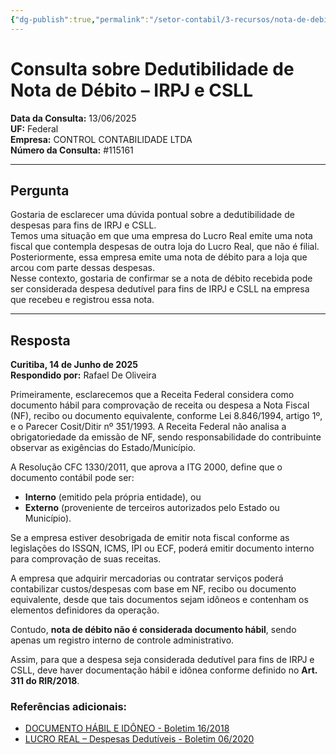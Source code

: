 ```yaml
---
{"dg-publish":true,"permalink":"/setor-contabil/3-recursos/nota-de-debito/","dgPassFrontmatter":true,"created":"2025-06-16T11:06:29.327-03:00","updated":"2025-06-16T11:27:28.314-03:00"}
---
```




# Consulta sobre Dedutibilidade de Nota de Débito – IRPJ e CSLL

**Data da Consulta:** 13/06/2025  
**UF:** Federal  
**Empresa:** CONTROL CONTABILIDADE LTDA  
**Número da Consulta:** #115161  

---

## Pergunta

Gostaria de esclarecer uma dúvida pontual sobre a dedutibilidade de despesas para fins de IRPJ e CSLL.  
Temos uma situação em que uma empresa do Lucro Real emite uma nota fiscal que contempla despesas de outra loja do Lucro Real, que não é filial. Posteriormente, essa empresa emite uma nota de débito para a loja que arcou com parte dessas despesas.  
Nesse contexto, gostaria de confirmar se a nota de débito recebida pode ser considerada despesa dedutível para fins de IRPJ e CSLL na empresa que recebeu e registrou essa nota.

---

## Resposta

**Curitiba, 14 de Junho de 2025**  
**Respondido por:** Rafael De Oliveira

Primeiramente, esclarecemos que a Receita Federal considera como documento hábil para comprovação de receita ou despesa a Nota Fiscal (NF), recibo ou documento equivalente, conforme Lei 8.846/1994, artigo 1º, e o Parecer Cosit/Ditir nº 351/1993. A Receita Federal não analisa a obrigatoriedade da emissão de NF, sendo responsabilidade do contribuinte observar as exigências do Estado/Município.

A Resolução CFC 1330/2011, que aprova a ITG 2000, define que o documento contábil pode ser:
- **Interno** (emitido pela própria entidade), ou  
- **Externo** (proveniente de terceiros autorizados pelo Estado ou Município).

Se a empresa estiver desobrigada de emitir nota fiscal conforme as legislações do ISSQN, ICMS, IPI ou ECF, poderá emitir documento interno para comprovação de suas receitas.

A empresa que adquirir mercadorias ou contratar serviços poderá contabilizar custos/despesas com base em NF, recibo ou documento equivalente, desde que tais documentos sejam idôneos e contenham os elementos definidores da operação.

Contudo, **nota de débito não é considerada documento hábil**, sendo apenas um registro interno de controle administrativo.

Assim, para que a despesa seja considerada dedutível para fins de IRPJ e CSLL, deve haver documentação hábil e idônea conforme definido no **Art. 311 do RIR/2018**.

### Referências adicionais:

- [DOCUMENTO HÁBIL E IDÔNEO - Boletim 16/2018](https://www.econeteditora.com.br/boletim_imposto_renda/ir-18/16_ass_div_doc_habil_idoneo.php)
- [LUCRO REAL – Despesas Dedutíveis - Boletim 06/2020](https://www.econeteditora.com.br/boletim_imposto_renda/ir-20/06_irpj_lucro_real.php)
